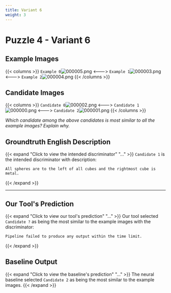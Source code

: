 ```yaml
---
title: Variant 6
weight: 3
---
```


# Puzzle 4 - Variant 6

## Example Images
{{< columns >}}
`Example 0`![000005.png](/clevr-variants/devoicing/fovariant-6/render/images/CLEVR_val_000005.png)
<--->
`Example 1`![000003.png](/clevr-variants/devoicing/fovariant-6/render/images/CLEVR_val_000003.png)
<--->
`Example 2`![000004.png](/clevr-variants/devoicing/fovariant-6/render/images/CLEVR_val_000004.png)
{{< /columns >}}

## Candidate Images
{{< columns >}}
`Candidate 0`![000002.png](/clevr-variants/devoicing/fovariant-6/render/images/CLEVR_val_000002.png)
<--->
`Candidate 1`![000000.png](/clevr-variants/devoicing/fovariant-6/render/images/CLEVR_val_000000.png)
<--->
`Candidate 2`![000001.png](/clevr-variants/devoicing/fovariant-6/render/images/CLEVR_val_000001.png)
{{< /columns >}}

*Which candidate among the above candidates is most similar to all the example images? Explain why.*

## Groundtruth English Description

{{< expand "Click to view the intended discriminator" "..." >}}
`Candidate 1` is the intended discriminator with description:
```plaintext 
All spheres are to the left of all cubes and the rightmost cube is metal.
```
{{< /expand >}}

---



## Our Tool's Prediction

{{< expand "Click to view our tool's prediction" "..." >}}
Our tool selected `Candidate ?` as being the most similar to the example images with the discriminator:
```plaintext
Pipeline failed to produce any output within the time limit.
```
{{< /expand >}}



## Baseline Output

{{< expand "Click to view the baseline's prediction" "..." >}}
The neural baseline selected `Candidate 2` as being the most similar to the example images.
{{< /expand >}}

